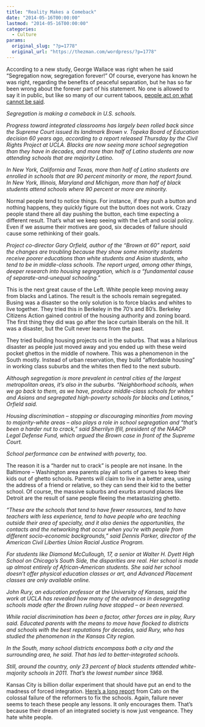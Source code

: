 ```yaml
---
title: "Reality Makes a Comeback"
date: "2014-05-16T00:00:00"
lastmod: "2014-05-16T00:00:00"
categories:
  - Culture
params:
  original_slug: "?p=1778"
  original_url: "https://thezman.com/wordpress/?p=1778"
---
```


According to a new study, George Wallace was right when he said
“Segregation now, segregation forever!” Of course, everyone has known he
was right, regarding the benefits of peaceful separation, but he has so
far been wrong about the forever part of his statement. No one is
allowed to say it in public, but like so many of our current taboos, <a
href="http://hosted.ap.org/dynamic/stories/U/US_SCHOOL_SEGREGATION?SITE=AP&amp;SECTION=HOME&amp;TEMPLATE=DEFAULT&amp;CTIME=2014-05-15-03-35-17"
rel="noopener noreferrer" target="_blank">people act on what cannot be
said</a>.

*Segregation is making a comeback in U.S. schools.*

*Progress toward integrated classrooms has largely been rolled back
since the Supreme Court issued its landmark Brown v. Topeka Board of
Education decision 60 years ago, according to a report released Thursday
by the Civil Rights Project at UCLA. Blacks are now seeing more school
segregation than they have in decades, and more than half of Latino
students are now attending schools that are majority Latino.*

*In New York, California and Texas, more than half of Latino students
are enrolled in schools that are 90 percent minority or more, the report
found. In New York, Illinois, Maryland and Michigan, more than half of
black students attend schools where 90 percent or more are minority.*

Normal people tend to notice things. For instance, if they push a button
and nothing happens, they quickly figure out the button does not work.
Crazy people stand there all day pushing the button, each time expecting
a different result. That’s what we keep seeing with the Left and social
policy. Even if we assume their motives are good, six decades of failure
should cause some rethinking of their goals.

*<span class="entry-content">Project co-director Gary Orfield, author of
the “Brown at 60” report, said the changes are troubling because they
show some minority students receive poorer educations than white
students and Asian students, who tend to be in middle-class schools. The
report urged, among other things, deeper research into housing
segregation, which is a “fundamental cause of separate-and-unequal
schooling.”</span>*

This is the next great cause of the Left. White people keep moving away
from blacks and Latinos. The result is the schools remain segregated.
Busing was a disaster so the only solution is to force blacks and whites
to live together. They tried this in Berkeley in the 70’s and 80’s.
Berkeley Citizens Action gained control of the housing authority and
zoning board. The first thing they did was go after the lace curtain
liberals on the hill. It was a disaster, but the Cult never learns from
the past.

They tried building housing projects out in the suburbs. That was a
hilarious disaster as people just moved away and you ended up with these
weird pocket ghettos in the middle of nowhere. This was a phenomenon in
the South mostly. Instead of urban reservation, they build “affordable
housing” in working class suburbs and the whites then fled to the next
suburb.

*Although segregation is more prevalent in central cities of the largest
metropolitan areas, it’s also in the suburbs. “Neighborhood schools,
when we go back to them, as we have, produce middle-class schools for
whites and Asians and segregated high-poverty schools for blacks and
Latinos,” Orfield said.*

*Housing discrimination – stopping or discouraging minorities from
moving to majority-white areas – also plays a role in school segregation
and “that’s been a harder nut to crack,” said Sherrilyn Ifill, president
of the NAACP Legal Defense Fund, which argued the Brown case in front of
the Supreme Court.*

*School performance can be entwined with poverty, too.*

The reason it is a “harder nut to crack” is people are not insane. In
the Baltimore – Washington area parents play all sorts of games to keep
their kids out of ghetto schools. Parents will claim to live in a better
area, using the address of a friend or relative, so they can send their
kid to the better school. Of course, the massive suburbs and exurbs
around places like Detroit are the result of sane people fleeing the
metastasizing ghetto.

*“These are the schools that tend to have fewer resources, tend to have
teachers with less experience, tend to have people who are teaching
outside their area of specialty, and it also denies the opportunities,
the contacts and the networking that occur when you’re with people from
different socio-economic backgrounds,” said Dennis Parker, director of
the American Civil Liberties Union Racial Justice Program.*

*For students like Diamond McCullough, 17, a senior at Walter H. Dyett
High School on Chicago’s South Side, the disparities are real. Her
school is made up almost entirely of African-American students. She said
her school doesn’t offer physical education classes or art, and Advanced
Placement classes are only available online.*

*John Rury, an education professor at the University of Kansas, said the
work at UCLA has revealed how many of the advances in desegregating
schools made after the Brown ruling have stopped – or been reversed.*

*While racial discrimination has been a factor, other forces are in
play, Rury said. Educated parents with the means to move have flocked to
districts and schools with the best reputations for decades, said Rury,
who has studied the phenomenon in the Kansas City region.*

*In the South, many school districts encompass both a city and the
surrounding area, he said. That has led to better-integrated schools.*

*Still, around the country, only 23 percent of black students attended
white-majority schools in 2011. That’s the lowest number since 1968.*

<span class="entry-content">Kansas City is billion dollar experiment
that should have put an end to the madness of forced integration.
<a href="http://www.cato.org/pubs/pas/pa-298.html"
rel="noopener noreferrer" target="_blank">Here’s a long report</a> from
Cato on the colossal failure of the reformers to fix the schools. Again,
failure never seems to teach these people any lessons. It only
encourages them. That’s because their dream of an integrated society is
now just vengeance. They hate white people.</span>

